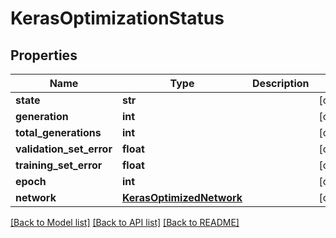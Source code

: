 # KerasOptimizationStatus

## Properties
Name | Type | Description | Notes
------------ | ------------- | ------------- | -------------
**state** | **str** |  | [optional] 
**generation** | **int** |  | [optional] 
**total_generations** | **int** |  | [optional] 
**validation_set_error** | **float** |  | [optional] 
**training_set_error** | **float** |  | [optional] 
**epoch** | **int** |  | [optional] 
**network** | [**KerasOptimizedNetwork**](KerasOptimizedNetwork.md) |  | [optional] 

[[Back to Model list]](../README.md#documentation-for-models) [[Back to API list]](../README.md#documentation-for-api-endpoints) [[Back to README]](../README.md)


